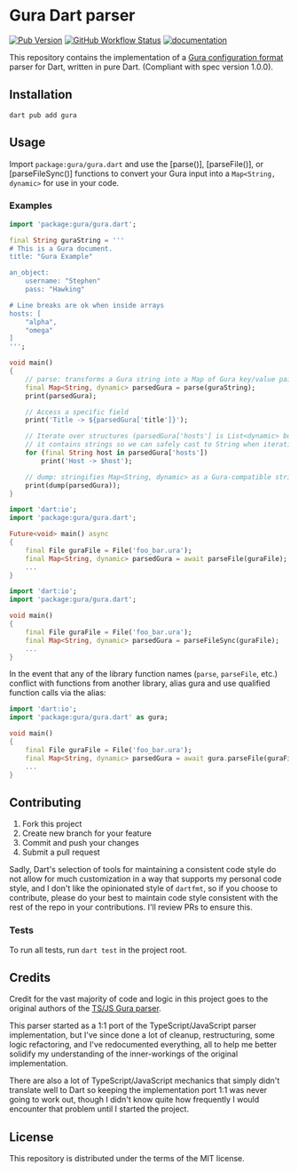 # Gura Dart parser

[![Pub Version](https://img.shields.io/pub/v/gura)](https://pub.dev/packages/gura)
[![GitHub Workflow Status](https://img.shields.io/github/workflow/status/zajrik/gura-dart-parser/test?label=tests)](https://github.com/zajrik/gura-dart-parser/actions/workflows/test.yml)
[![documentation](https://img.shields.io/badge/Documentation-gura-green.svg)](https://pub.dev/documentation/gura/latest/)

This repository contains the implementation of a [Gura configuration format](https://gura.netlify.app/)
parser for Dart, written in pure Dart. (Compliant with spec version 1.0.0).

## Installation
```
dart pub add gura
```

## Usage
Import `package:gura/gura.dart` and use the [parse()], [parseFile()], or [parseFileSync()]
functions to convert your Gura input into a `Map<String, dynamic>` for use in your code.

### Examples
```dart
import 'package:gura/gura.dart';

final String guraString = '''
# This is a Gura document.
title: "Gura Example"

an_object:
    username: "Stephen"
    pass: "Hawking"

# Line breaks are ok when inside arrays
hosts: [
    "alpha",
    "omega"
]
''';

void main()
{
    // parse: transforms a Gura string into a Map of Gura key/value pairs
    final Map<String, dynamic> parsedGura = parse(guraString);
    print(parsedGura);

    // Access a specific field
    print('Title -> ${parsedGura['title']}');

    // Iterate over structures (parsedGura['hosts'] is List<dynamic> but we know
    // it contains strings so we can safely cast to String when iterating over it)
    for (final String host in parsedGura['hosts'])
        print('Host -> $host');

    // dump: stringifies Map<String, dynamic> as a Gura-compatible string
    print(dump(parsedGura));
}
```

```dart
import 'dart:io';
import 'package:gura/gura.dart';

Future<void> main() async
{
	final File guraFile = File('foo_bar.ura');
	final Map<String, dynamic> parsedGura = await parseFile(guraFile);
	...
}
```

```dart
import 'dart:io';
import 'package:gura/gura.dart';

void main()
{
	final File guraFile = File('foo_bar.ura');
	final Map<String, dynamic> parsedGura = parseFileSync(guraFile);
	...
}
```

In the event that any of the library function names (`parse`, `parseFile`, etc.)
conflict with functions from another library, alias gura and use qualified function
calls via the alias:

```dart
import 'dart:io';
import 'package:gura/gura.dart' as gura;

void main()
{
	final File guraFile = File('foo_bar.ura');
	final Map<String, dynamic> parsedGura = await gura.parseFile(guraFile);
	...
}
```

## Contributing
1. Fork this project
2. Create new branch for your feature
3. Commit and push your changes
4. Submit a pull request

Sadly, Dart's selection of tools for maintaining a consistent code style do not
allow for much customization in a way that supports my personal code style, and
I don't like the opinionated style of `dartfmt`, so if you choose to contribute,
please do your best to maintain code style consistent with the rest of the repo
in your contributions. I'll review PRs to ensure this.

### Tests
To run all tests, run `dart test` in the project root.

## Credits
Credit for the vast majority of code and logic in this project goes to the original
authors of the [TS/JS Gura parser](https://github.com/gura-conf/gura-js-parser).

This parser started as a 1:1 port of the TypeScript/JavaScript parser implementation,
but I've since done a lot of cleanup, restructuring, some logic refactoring, and
I've redocumented everything, all to help me better solidify my understanding of the
inner-workings of the original implementation.

There are also a lot of TypeScript/JavaScript mechanics that simply didn't translate
well to Dart so keeping the implementation port 1:1 was never going to work out,
though I didn't know quite how frequently I would encounter that problem until I
started the project.

## License
This repository is distributed under the terms of the MIT license.
